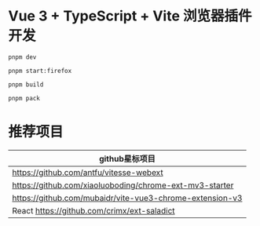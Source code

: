 # Vue 3 + TypeScript + Vite 浏览器插件开发
```shell
pnpm dev

pnpm start:firefox

pnpm build

pnpm pack
```
# 推荐项目
| github星标项目                                                |
|-----------------------------------------------------------|
| https://github.com/antfu/vitesse-webext                   |
| https://github.com/xiaoluoboding/chrome-ext-mv3-starter   |
| https://github.com/mubaidr/vite-vue3-chrome-extension-v3  |
| React https://github.com/crimx/ext-saladict               |
